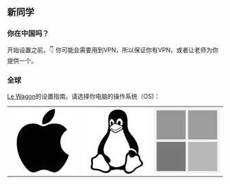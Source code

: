 ## 新同学

### 你在中国吗？

开始设置之前，:point_down: 你可能会需要用到VPN，所以保证你有VPN，或者让老师为你提供一个。

### 全球

[Le Wagon](https://www.lewagon.com)的设置指南。请选择你电脑的操作系统（OS)：

<table>
  <tr>
    <td>
      <a href="macOS.cn.md">
        <img src="images/apple.png" alt="macOS" />
      </a>
    </td>
    <td>
      <a href="UBUNTU.md">
        <img src="images/linux.png" alt="Ubuntu" />
      </a>
    </td>
    <td>
      <a href="WINDOWS.cn.md">
        <img src="images/windows.png" alt="Windows">
      </a>
    </td>
  </tr>
</table>
